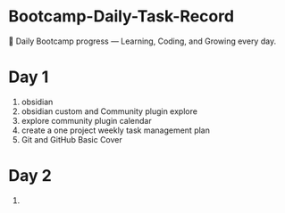 # Bootcamp-Daily-Task-Record
🚀 Daily Bootcamp progress — Learning, Coding, and Growing every day.

# Day 1
1. obsidian 
2. obsidian custom and Community plugin explore
3. explore community plugin calendar
4. create a one project weekly task management plan 
5. Git and GitHub Basic Cover
# Day 2
1. 
